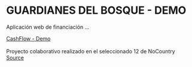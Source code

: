# GUARDIANES DEL BOSQUE - DEMO

Aplicación web de financiación ...

[CashFlow - Demo](https://favianl.github.io/cashflow-demo/#/home)
\
\
Proyecto colaborativo realizado en el seleccionado 12 de NoCountry
\
[Source](https://github.com/Favianl/s12-20-m-python)
